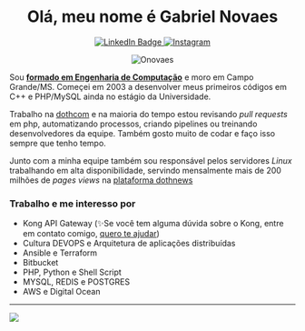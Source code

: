 

<div id="badges" align="center">

<h1>Olá, meu nome é Gabriel Novaes</h1> 



<a href="https://www.linkedin.com/in/onovaes/">
    <img src="https://img.shields.io/badge/LinkedIn-blue?style=for-the-badge&logo=linkedin&logoColor=white" alt="LinkedIn Badge"/>
</a>

<a href="https://www.instagram.com/onovaes/">
    <img src="https://img.shields.io/badge/Instagram-E4405F?style=for-the-badge&logo=instagram&logoColor=white" alt="Instagram"/>
</a>

![Onovaes](https://github-readme-stats.vercel.app/api?username=onovaes&hide=contribs&count_private=true&show_icons=true&theme=tokyonight) 

</div>


Sou **[formado em Engenharia de Computação](https://blogdogabrielnovaes.files.wordpress.com/2021/04/diploma.pdf)** e moro em Campo Grande/MS. Começei em 2003 a desenvolver meus primeiros códigos em C++ e PHP/MySQL ainda no estágio da Universidade. 

Trabalho na [dothcom](https://www.dothcom.net) e na maioria do tempo estou revisando *pull requests* em php, automatizando processos, criando pipelines ou treinando desenvolvedores da equipe. Também gosto muito de codar e faço isso sempre que tenho tempo.

Junto com a minha equipe também sou responsável pelos servidores *Linux* trabalhando em alta disponibilidade, servindo mensalmente mais de 200 milhões de *pages views* na [plataforma dothnews](https://www.dothnews.com.br)

### Trabalho e me interesso por

 - Kong API Gateway (✨Se você tem alguma dúvida sobre o Kong, entre em contato comigo, [quero te ajudar](https://www.facebook.com/groups/572729720804030))
 - Cultura DEVOPS e Arquitetura de aplicações distribuídas
 - Ansible e Terraform
 - Bitbucket
 - PHP, Python e Shell Script
 - MYSQL, REDIS e POSTGRES
 - AWS e Digital Ocean
 
---

![](https://komarev.com/ghpvc/?username=onovaes&color=green)

<!---

 [] todo 
 [] todo 

onovaes/onovaes is a ✨ special ✨ repository because its `README.md` (this file) appears on your GitHub profile.
You can click the Preview link to take a look at your changes.


Example- (https://github-readme-stats.vercel.app/api?username=onovaes&hide=contribs,prs)
--->
